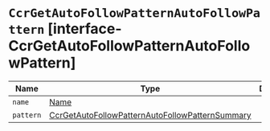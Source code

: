 # `CcrGetAutoFollowPatternAutoFollowPattern` [interface-CcrGetAutoFollowPatternAutoFollowPattern]

| Name | Type | Description |
| - | - | - |
| `name` | [Name](./Name.md) | &nbsp; |
| `pattern` | [CcrGetAutoFollowPatternAutoFollowPatternSummary](./CcrGetAutoFollowPatternAutoFollowPatternSummary.md) | &nbsp; |

